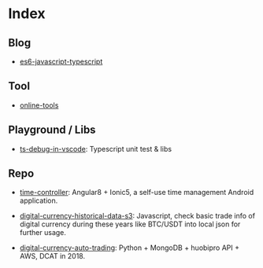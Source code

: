 # Index

## Blog

- [es6-javascript-typescript](https://github.com/ibarapascal/access-catalog/master/blog/es6-javascript-typescript.md)


## Tool

- [online-tools](https://github.com/ibarapascal/access-catalog/master/tool/online-tools.md)


## Playground / Libs

- [ts-debug-in-vscode](https://github.com/ibarapascal/ts-debug-in-vscode): Typescript unit test & libs


## Repo

- [time-controller](https://github.com/ibarapascal/time-controller): Angular8 + Ionic5, a self-use time management Android application.

- [digital-currency-historical-data-s3](https://github.com/ibarapascal/digital-currency-historical-data-s3): Javascript, check basic trade info of digital currency during these years like BTC/USDT into local json for further usage.

- [digital-currency-auto-trading](https://github.com/ibarapascal/digital-currency-auto-trading): Python + MongoDB + huobipro API + AWS, DCAT in 2018.



